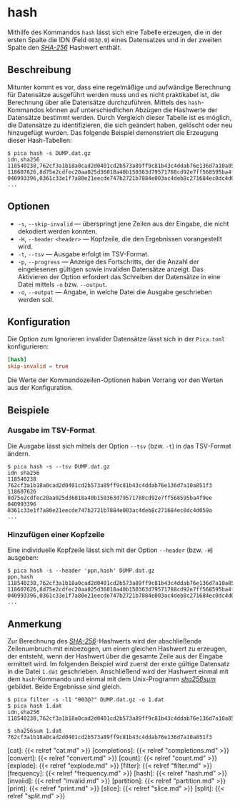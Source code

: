 # hash

Mithilfe des Kommandos `hash` lässt sich eine Tabelle erzeugen, die in
der ersten Spalte die IDN (Feld `003@.0`) eines Datensatzes und in der
zweiten Spalte den [_SHA-256_] Hashwert enthält.

## Beschreibung

Mitunter kommt es vor, dass eine regelmäßige und aufwändige Berechnung
für Datensätze ausgeführt werden muss und es nicht praktikabel ist, die
Berechnung über alle Datensätze durchzuführen. Mittels des
`hash`-Kommandos können auf unterschiedlichen Abzügen die Hashwerte der
Datensätze bestimmt werden. Durch Vergleich dieser Tabelle ist es
möglich, die Datensätze zu identifizieren, die sich geändert haben,
gelöscht oder neu hinzugefügt wurden. Das folgende Beispiel demonstriert
die Erzeugung dieser Hash-Tabellen:

```console
$ pica hash -s DUMP.dat.gz
idn,sha256
118540238,762cf3a1b18a0cad2d0401cd2b573a89ff9c81b43c4ddab76e136d7a10a851f3
118607626,8d75e2cdfec20aa025d36018a40b150363d79571788cd92e7ff568595ba4f9ee
040993396,0361c33e1f7a80e21eecde747b2721b7884e003ac4deb8c271684ec0dc4d059a
...
```


## Optionen

* `-s`, `--skip-invalid` — überspringt jene Zeilen aus der Eingabe, die
  nicht dekodiert werden konnten.
* `-H`, `--header` `<header>` — Kopfzeile, die den Ergebnissen
  vorangestellt wird.
* `-t`, `--tsv` — Ausgabe erfolgt im TSV-Format.
* `-p`, `--progress` — Anzeige des Fortschritts, der die Anzahl der
  eingelesenen gültigen sowie invaliden Datensätze anzeigt. Das
  Aktivieren der Option erfordert das Schreiben der Datensätze in eine
  Datei mittels `-o` bzw. `--output`.
* `-o`, `--output` — Angabe, in welche Datei die Ausgabe geschrieben
  werden soll.


## Konfiguration

<!-- TODO: Link zum allgemeinen Kapitel über die Konfigurationsdatei -->

Die Option zum Ignorieren invalider Datensätze lässt sich in der
`Pica.toml` konfigurieren:

```toml
[hash]
skip-invalid = true
```

Die Werte der Kommandozeilen-Optionen haben Vorrang vor den Werten aus
der Konfiguration.


## Beispiele

### Ausgabe im TSV-Format

Die Ausgabe lässt sich mittels der Option `--tsv` (bzw. `-t`) in das
TSV-Format ändern.

```console
$ pica hash -s --tsv DUMP.dat.gz
idn	sha256
118540238	762cf3a1b18a0cad2d0401cd2b573a89ff9c81b43c4ddab76e136d7a10a851f3
118607626	8d75e2cdfec20aa025d36018a40b150363d79571788cd92e7ff568595ba4f9ee
040993396	0361c33e1f7a80e21eecde747b2721b7884e003ac4deb8c271684ec0dc4d059a
...
```

### Hinzufügen einer Kopfzeile

Eine individuelle Kopfzeile lässt sich mit der Option `--header` (bzw.
`-H`) ausgeben:

```console
$ pica hash -s --header 'ppn,hash' DUMP.dat.gz
ppn,hash
118540238,762cf3a1b18a0cad2d0401cd2b573a89ff9c81b43c4ddab76e136d7a10a851f3
118607626,8d75e2cdfec20aa025d36018a40b150363d79571788cd92e7ff568595ba4f9ee
040993396,0361c33e1f7a80e21eecde747b2721b7884e003ac4deb8c271684ec0dc4d059a
...
```


## Anmerkung

Zur Berechnung des [_SHA-256_]-Hashwerts wird der abschließende
Zeilenumbruch mit einbezogen, um einen gleichen Hashwert zu erzeugen,
der entsteht, wenn der Hashwert über die gesamte Zeile aus der Eingabe
ermittelt wird. Im folgenden Beispiel wird zuerst der erste gültige
Datensatz in die Datei `1.dat` geschrieben. Anschließend wird der
Hashwert einmal mit dem `hash`-Kommando und einmal mit dem Unix-Programm
[_sha256sum_] gebildet. Beide Ergebnisse sind gleich.

```console
$ pica filter -s -l1 "003@?" DUMP.dat.gz -o 1.dat
$ pica hash 1.dat
idn,sha256
118540238,762cf3a1b18a0cad2d0401cd2b573a89ff9c81b43c4ddab76e136d7a10a851f3

$ sha256sum 1.dat
762cf3a1b18a0cad2d0401cd2b573a89ff9c81b43c4ddab76e136d7a10a851f3
```

[cat]: {{< relref "cat.md" >}}
[completions]: {{< relref "completions.md" >}}
[convert]: {{< relref "convert.md" >}}
[count]: {{< relref "count.md" >}}
[explode]: {{< relref "explode.md" >}}
[filter]: {{< relref "filter.md" >}}
[frequency]: {{< relref "frequency.md" >}}
[hash]: {{< relref "hash.md" >}}
[invalid]: {{< relref "invalid.md" >}}
[partition]: {{< relref "partition.md" >}}
[print]: {{< relref "print.md" >}}
[slice]: {{< relref "slice.md" >}}
[split]: {{< relref "split.md" >}}

[_SHA-256_]: https://de.wikipedia.org/wiki/SHA-2
[_sha256sum_]: https://manpages.ubuntu.com/manpages/trusty/de/man1/sha256sum.1.html
